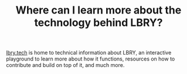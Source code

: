 ﻿---
title: Where can I learn more about the technology behind LBRY?
category: LBRY 101
order: 5
---
[lbry.tech](https://lbry.tech) is home to technical information about LBRY, an interactive playground to learn more about how it functions, resources on how to contribute and build on top of it, and much more. 
